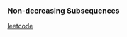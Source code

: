 ### Non-decreasing Subsequences

[leetcode](https://leetcode.com/problems/non-decreasing-subsequences/)
